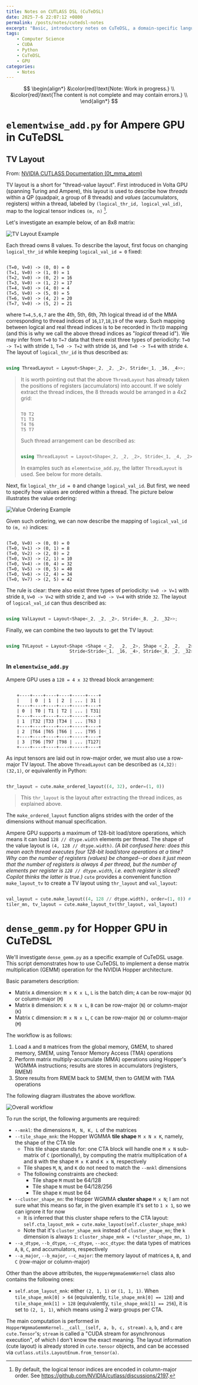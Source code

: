 ```yaml
---
title: Notes on CUTLASS DSL (CuTeDSL)
date: 2025-7-6 22:07:12 +0800
permalink: /posts/notes/cutedsl-notes
excerpt: "Basic, introductory notes on CuTeDSL, a domain-specific language for CUDA programming, which allows users to write CUDA kernels in Python."
tags: 
    - Computer Science
    - CUDA
    - Python
    - CuTeDSL
    - GPU
categories: 
    - Notes
---
```


$$
\begin{align*}
 &\color{red}\text{Note: Work in progress.} \\
 &\color{red}\text{The content is not complete and may contain errors.} \\
\end{align*}
$$

# `elementwise_add.py` for Ampere GPU in CuTeDSL

## TV Layout

From: [NVIDIA CUTLASS Documentation (0t_mma_atom)](https://docs.nvidia.com/cutlass/media/docs/cpp/cute/0t_mma_atom.html)

TV layout is a short for "thread-value layout". First introduced in Volta GPU (spanning Turing and Ampere), this layout is used to describe how *threads* within a QP (quadpair, a group of 8 threads) and *values* (accumulators, registers) within a thread, labeled by `(logical_thr_id, logical_val_id)`, map to the logical tensor indices `(m, n)` [^1].

Let's investigate an example below, of an 8x8 matrix:

![TV Layout Example](/images/posts/cutedsl-notes/tv-layout.png)

Each thread owns 8 values. To describe the layout, first focus on changing `logical_thr_id` while keeping `logical_val_id = 0` fixed:

```text

(T=0, V=0) -> (0, 0) = 0
(T=1, V=0) -> (1, 0) = 1
(T=2, V=0) -> (0, 2) = 16
(T=3, V=0) -> (1, 2) = 17
(T=4, V=0) -> (4, 0) = 4
(T=5, V=0) -> (5, 0) = 5
(T=6, V=0) -> (4, 2) = 20
(T=7, V=0) -> (5, 2) = 21
```

where `T=4,5,6,7` are the 4th, 5th, 6th, 7th logical thread id of the MMA corresponding to thread indices of `16`,`17`,`18`,`19` of the warp. Such mapping between logical and real thread indices is to be recorded in `ThrID` mapping (and this is why we call the above thread indices as "*logical* thread id"). We may infer from `T=0` to `T=7` data that there exist three types of periodicity: `T=0 -> T=1` with stride `1`, `T=0 -> T=2` with stride `16`, and `T=0 -> T=4` with stride `4`. The layout of `logical_thr_id` is thus described as:

```cpp

using ThreadLayout = Layout<Shape<_2, _2, _2>, Stride<_1, _16, _4>>;
```

> It is worth pointing out that the above `ThreadLayout` has already taken the positions of registers (accumulators) into account. If we solely extract the thread indices, the 8 threads would be arranged in a 4x2 grid:
> 
> ```text
> 
> T0 T2
> T1 T3
> T4 T6
> T5 T7
> ```
>
> Such thread arrangement can be described as:
> 
> ```cpp
>
> using ThreadLayout = Layout<Shape<_2, _2, _2>, Stride<_1, _4, _2>>;
> ```
>
> In examples such as `elementwise_add.py`, the latter `ThreadLayout` is used. See below for more details.

Next, fix `logical_thr_id = 0` and change `logical_val_id`. But first, we need to specify how values are ordered within a thread. The picture below illustrates the value ordering:

![Value Ordering Example](/images/posts/cutedsl-notes/tv-layout-2.png)

Given such ordering, we can now describe the mapping of `logical_val_id` to `(m, n)` indices:

```text

(T=0, V=0) -> (0, 0) = 0
(T=0, V=1) -> (0, 1) = 8
(T=0, V=2) -> (2, 0) = 2
(T=0, V=3) -> (2, 1) = 10
(T=0, V=4) -> (0, 4) = 32
(T=0, V=5) -> (0, 5) = 40
(T=0, V=6) -> (2, 4) = 34
(T=0, V=7) -> (2, 5) = 42
```

The rule is clear: there also exist three types of periodicity: `V=0 -> V=1` with stride `8`, `V=0 -> V=2` with stride `2`, and `V=0 -> V=4` with stride `32`. The layout of `logical_val_id` can thus described as:

```cpp

using ValLayout = Layout<Shape<_2, _2, _2>, Stride<_8, _2, _32>>;
```

Finally, we can combine the two layouts to get the TV layout:

```cpp

using TVLayout = Layout<Shape <Shape <_2,  _2, _2>, Shape <_2, _2,  _2>>,
                        Stride<Stride<_1, _16, _4>, Stride<_8, _2, _32>>>;
```

### In `elementwise_add.py`

Ampere GPU uses a `128 = 4 x 32` thread block arrangement:

```text

    +----+----+----+----+-----+----+
    |    | 0  | 1  | 2  | ... | 31 |
    +----+----+----+----+-----+----+
    | 0  | T0 | T1 | T2 | ... | T31|
    +----+----+----+----+-----+----+
    | 1  |T32 |T33 |T34 | ... |T63 |
    +----+----+----+----+-----+----+
    | 2  |T64 |T65 |T66 | ... |T95 |
    +----+----+----+----+-----+----+
    | 3  |T96 |T97 |T98 | ... |T127|
    +----+----+----+----+-----+----+
```

As input tensors are laid out in row-major order, we must also use a row-major TV layout. The above `ThreadLayout` can be described as `(4,32):(32,1)`, or equivalently in Python:

```python

thr_layout = cute.make_ordered_layout((4, 32), order=(1, 0))
```

> This `thr_layout` is the layout after extracting the thread indices, as explained above.

The `make_ordered_layout` function aligns strides with the order of the dimensions without manual specification.

Ampere GPU supports a maximum of 128-bit load/store operations, which means it can load `128 // dtype.width` elements per thread. The shape of the value layout is `(4, 128 // dtype.width)`. *(A bit confused here: does this mean each thread executes four 128-bit load/store operations at a time? Why can the number of registers (values) be changed--or does it just mean that the number of registers is always 4 per thread, but the number of elements per register is `128 // dtype.width`, i.e. each register is sliced? Copilot thinks the latter is true.)* `cute` provides a convenient function `make_layout_tv` to create a TV layout using `thr_layout` and `val_layout`:

```python

val_layout = cute.make_layout((4, 128 // dtype.width), order=(1, 0)) # as explained before, using row-major layouts
tiler_mn, tv_layout = cute.make_layout_tv(thr_layout, val_layout)
```


# `dense_gemm.py` for Hopper GPU in CuTeDSL

We'll investigate `dense_gemm.py` as a specific example of CuTeDSL usage. This script demonstrates how to use CuTeDSL to implement a dense matrix multiplication (GEMM) operation for the NVIDIA Hopper architecture.

Basic parameters description:

- Matrix `A` dimension: `M x K x L`, `L` is the batch dim; `A` can be row-major (`K`) or column-major (`M`)
- Matrix `B` dimension: `K x N x L`, `B` can be row-major (`N`) or column-major (`K`)
- Matrix `C` dimension: `M x N x L`, `C` can be row-major (`N`) or column-major (`M`)

The workflow is as follows:

1. Load `A` and `B` matrices from the global memory, GMEM, to shared memory, SMEM, using Tensor Memory Access (TMA) operations
2. Perform matrix multiply-accumulate (MMA) operations using Hopper's WGMMA instructions; results are stores in accumulators (registers, RMEM)
3. Store results from RMEM back to SMEM, then to GMEM with TMA operations

The following diagram illustrates the above workflow.

![Overall workflow](/images/posts/cutedsl-notes/workflow.png)

To run the script, the following arguments are required:

- `--mnkl`: the dimensions `M, N, K, L` of the matrices
- `--tile_shape_mnk`: the Hopper WGMMA **tile shape** `M x N x K`, namely, the shape of the CTA tile
  - This tile shape stands for: one CTA block will handle one `M x N` sub-matrix of `C` (portionally), by computing the matrix multiplication of `A` and `B` with the shape `M x K` and `K x N`, respectively
  - Tile shapes `M`, `N`, and `K` do not need to match the `--mnkl` dimensions
  - The following constraints are checked:
    - Tile shape `M` must be 64/128
    - Tile shape `N` must be 64/128/256
    - Tile shape `K` must be 64
- `--cluster_shape_mn`: the Hopper WGMMA **cluster shape** `M x N`; I am not sure what this means so far, in the given example it's set to `1 x 1`, so we can ignore it for now
  - It is inferred that this cluster shape refers to the CTA layout: `self.cta_layout_mnk = cute.make_layout(self.cluster_shape_mnk)`
  - Note that it's `cluster_shape_mnk` instead of `cluster_shape_mn`; the `k` dimension is always `1`: `cluster_shape_mnk = (*cluster_shape_mn, 1)`
- `--a_dtype`, `--b_dtype`, `--c_dtype`, `--acc_dtype`: the data types of matrices `A`, `B`, `C`, and accumulators, respectively
- `--a_major`, `--b_major`, `--c_major`: the memory layout of matrices `A`, `B`, and `C` (row-major or column-major)

Other than the above attributes, the `HopperWgmmaGemmKernel` class also contains the following ones:

- `self.atom_layout_mnk`: either `(2, 1, 1)` or `(1, 1, 1)`. When `tile_shape_mnk[0] > 64` (equivalently, `tile_shape_mnk[0] == 128`) and `tile_shape_mnk[1] > 128` (equivalently, `tile_shape_mnk[1] == 256`), it is set to `(2, 1, 1)`, which means using 2 warp groups per CTA.

The main computation is performed in `HopperWgmmaGemmKernel.__call__(self, a, b, c, stream)`. `a`, `b`, and `c` are `cute.Tensor`'s; `stream` is called a "CUDA stream for asynchronous execution", of which I don't know the exact meaning. The layout information (cute layout) is already stored in `cute.tensor` objects, and can be accessed via `cutlass.utils.LayoutEnum.from_tensor(a)`.

[^1]: By default, the logical tensor indices are encoded in column-major order. See https://github.com/NVIDIA/cutlass/discussions/2197.

<script src="https://giscus.app/client.js"
        data-repo="bowenyu066/bowenyu066.github.io"
        data-repo-id="R_kgDOOSbJ2A"
        data-category="Announcements"
        data-category-id="DIC_kwDOOSbJ2M4CsmZz"
        data-mapping="pathname"
        data-strict="0"
        data-reactions-enabled="1"
        data-emit-metadata="0"
        data-input-position="bottom"
        data-theme="light"
        data-lang="en"
        crossorigin="anonymous"
        async>
</script>
